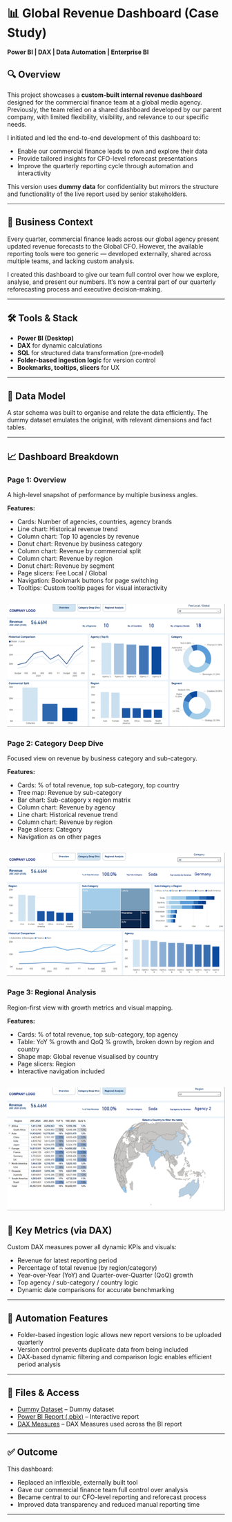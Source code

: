 # 📊 Global Revenue Dashboard (Case Study)

**Power BI | DAX | Data Automation | Enterprise BI**

## 🔍 Overview

This project showcases a **custom-built internal revenue dashboard** designed for the commercial finance team at a global media agency. Previously, the team relied on a shared dashboard developed by our parent company, with limited flexibility, visibility, and relevance to our specific needs.

I initiated and led the end-to-end development of this dashboard to:

- Enable our commercial finance leads to own and explore their data
- Provide tailored insights for CFO-level reforecast presentations
- Improve the quarterly reporting cycle through automation and interactivity

This version uses **dummy data** for confidentiality but mirrors the structure and functionality of the live report used by senior stakeholders.

---

## 🧠 Business Context

Every quarter, commercial finance leads across our global agency present updated revenue forecasts to the Global CFO. However, the available reporting tools were too generic — developed externally, shared across multiple teams, and lacking custom analysis.

I created this dashboard to give our team full control over how we explore, analyse, and present our numbers. It’s now a central part of our quarterly reforecasting process and executive decision-making.

---

## 🛠️ Tools & Stack

- **Power BI (Desktop)**
- **DAX** for dynamic calculations
- **SQL** for structured data transformation (pre-model)
- **Folder-based ingestion logic** for version control
- **Bookmarks, tooltips, slicers** for UX

---

## 🧱 Data Model

A star schema was built to organise and relate the data efficiently. The dummy dataset emulates the original, with relevant dimensions and fact tables.

---

## 📈 Dashboard Breakdown

### **Page 1: Overview**

A high-level snapshot of performance by multiple business angles.

**Features:**
- Cards: Number of agencies, countries, agency brands
- Line chart: Historical revenue trend
- Column chart: Top 10 agencies by revenue
- Donut chart: Revenue by business category
- Column chart: Revenue by commercial split
- Column chart: Revenue by region
- Donut chart: Revenue by segment
- Page slicers: Fee Local / Global
- Navigation: Bookmark buttons for page switching
- Tooltips: Custom tooltip pages for visual interactivity


![Overview](images/overview.PNG)
---

### **Page 2: Category Deep Dive**

Focused view on revenue by business category and sub-category.

**Features:**
- Cards: % of total revenue, top sub-category, top country
- Tree map: Revenue by sub-category
- Bar chart: Sub-category x region matrix
- Column chart: Revenue by agency
- Line chart: Historical revenue trend
- Column chart: Revenue by region
- Page slicers: Category
- Navigation as on other pages

![Category Deep Dive](images/category_deep_dive.PNG)
---

### **Page 3: Regional Analysis**

Region-first view with growth metrics and visual mapping.

**Features:**
- Cards: % of total revenue, top sub-category, top agency
- Table: YoY % growth and QoQ % growth, broken down by region and country
- Shape map: Global revenue visualised by country
- Page slicers: Region 
- Interactive navigation included

![Regional Analysis](images/regional_analysis.PNG)
---

## 🧮 Key Metrics (via DAX)

Custom DAX measures power all dynamic KPIs and visuals:

- Revenue for latest reporting period
- Percentage of total revenue (by region/category)
- Year-over-Year (YoY) and Quarter-over-Quarter (QoQ) growth
- Top agency / sub-category / country logic
- Dynamic date comparisons for accurate benchmarking

---

## 🔁 Automation Features

- Folder-based ingestion logic allows new report versions to be uploaded quarterly
- Version control prevents duplicate data from being included
- DAX-based dynamic filtering and comparison logic enables efficient period analysis


---

## 🔗 Files & Access

- [Dummy Dataset](data/dax_measures.md) – Dummy dataset  
- [Power BI Report (.pbix)](Global_Revenue_BI_Report.pbix) – Interactive report  
- [DAX Measures](docs/dax_measures.md) – DAX Measures used across the BI report


---

## ✅ Outcome

This dashboard:

- Replaced an inflexible, externally built tool
- Gave our commercial finance team full control over analysis
- Became central to our CFO-level reporting and reforecast process
- Improved data transparency and reduced manual reporting time

---
